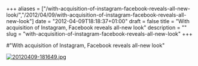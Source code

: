 +++
aliases = ["/with-acquisition-of-instagram-facebook-reveals-all-new-look/","/2012/04/09/with-acquisition-of-instagram-facebook-reveals-all-new-look"]
date = "2012-04-09T18:18:37+01:00"
draft = false
title = "With acquisition of Instagram, Facebook reveals all-new look"
description = ""
slug = "with-acquisition-of-instagram-facebook-reveals-all-new-look"
+++

#"With acquisition of Instagram, Facebook reveals all-new look"

<a href="https://s3-eu-west-1.amazonaws.com/conoroneill.net/wp-content/uploads/2012/04/20120409-181649.jpg"><img src="https://s3-eu-west-1.amazonaws.com/conoroneill.net/wp-content/uploads/2012/04/20120409-181649.jpg" alt="20120409-181649.jpg" class="alignnone size-full" /></a><br /><br />